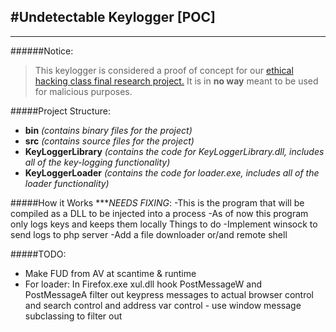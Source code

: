 #Undetectable Keylogger [POC]
---
---
######Notice:
>This keylogger is considered a proof of concept for our [ethical hacking class final research project.](http://web.eng.fiu.edu/~aperezpo/EEL4789/index.htm)
>It is in **no way** meant to be used for malicious purposes.



#####Project Structure:
* **bin** *(contains binary files for the project)*
* **src** *(contains source files for the project)*
 * **KeyLoggerLibrary** *(contains the code for KeyLoggerLibrary.dll, includes all of the key-logging functionality)*
 * **KeyLoggerLoader** *(contains the code for loader.exe, includes all of the loader functionality)*
						
#####How it Works ****NEEDS FIXING*:
-This is the program that will be compiled as a DLL to be injected into a process
-As of now this program only logs keys and keeps them locally
 Things to do
-Implement winsock to send logs to php server
-Add a file downloader or/and remote shell

#####TODO:
- Make FUD from AV at scantime & runtime
- For loader:
	In Firefox.exe xul.dll hook PostMessageW and PostMessageA
	filter out keypress messages to actual browser control and search control and address var control
		- use window message subclassing to filter out
